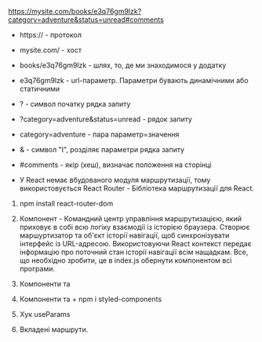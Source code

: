 https://mysite.com/books/e3q76gm9lzk?category=adventure&status=unread#comments

- https:// - протокол
- mysite.com/ - хост
- books/e3q76gm9lzk - шлях, то, де ми знаходимося у додатку
- e3q76gm9lzk - url-параметр. Параметри бувають динамічними або статичними
- ? - символ початку рядка запиту
- ?category=adventure&status=unread - рядок запиту
- category=adventure - пара параметр=значення
- & - символ "І", розділяє параметри рядка запиту
- #comments - якір (хеш), визначає положення на сторінці

- У React немає вбудованого модуля маршрутизації, тому використовується React
  Router - Бібліотека маршрутизації для React.

1. npm install react-router-dom

2. Компонент <BrowserRouter> - Командний центр управління маршрутизацією, який
   приховує в собі всю логіку взаємодії із історією браузера. Створює
   маршуртизатор та об'єкт історії навігації, щоб синхронізувати інтерфейс із
   URL-адресою. Використовуючи React контекст передає інформацію про поточний
   стан історії навігації всім нащадкам. Все, що необхідно зробити, це в
   index.js обернути компонентом <BrowserRouter> всі програми.
3. Компоненти <Route> та <Routes>
4. Компоненти <Link> та <NavLink> + npm i styled-components
5. Хук useParams
6. Вкладені маршрути. <Outlet>
